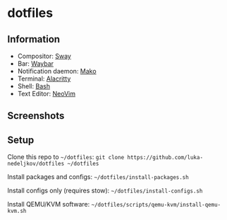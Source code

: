 # dotfiles

## Information

* Compositor: [Sway](https://github.com/swaywm/sway)
* Bar: [Waybar](https://github.com/Alexays/Waybar)
* Notification daemon: [Mako](https://github.com/emersion/mako)
* Terminal: [Alacritty](https://github.com/alacritty/alacritty)
* Shell: [Bash](https://www.gnu.org/software/bash/)
* Text Editor: [NeoVim](https://github.com/neovim/neovim)

## Screenshots



## Setup

Clone this repo to `~/dotfiles`:
`git clone https://github.com/luka-nedeljkov/dotfiles ~/dotfiles`

Install packages and configs:
`~/dotfiles/install-packages.sh`

Install configs only (requires stow):
`~/dotfiles/install-configs.sh`

Install QEMU/KVM software:
`~/dotfiles/scripts/qemu-kvm/install-qemu-kvm.sh`
